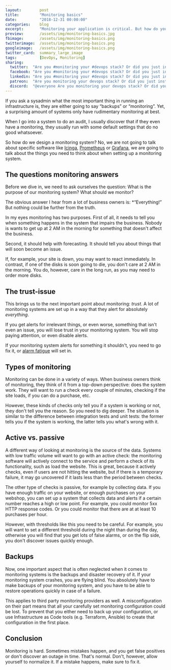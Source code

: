 ```yaml
---
layout:        post
title:         "Monitoring basics"
date:          "2018-12-31 00:00:00"
categories:    blog
excerpt:       "Monitoring your application is critical. But how do you do it? What are the important things you need to watch out for?"
preview:       /assets/img/monitoring-basics.jpg
fbimage:       /assets/img/monitoring-basics.png
twitterimage:  /assets/img/monitoring-basics.png
googleimage:   /assets/img/monitoring-basics.png
twitter_card:  summary_large_image
tags:          [DevOps, Monitoring]
sharing:
  twitter:  "Are you #monitoring your #devops stack? Or did you just install a monitoring system?" 
  facebook: "Are you #monitoring your #devops stack? Or did you just install a monitoring system?"
  linkedin: "Are you #monitoring your #devops stack? Or did you just install a monitoring system?"
  patreon:  "Are you monitoring your devops stack? Or did you just install a monitoring system?"
  discord:  "@everyone Are you monitoring your devops stack? Or did you just install a monitoring system?"
---
```


If you ask a sysadmin what the most important thing in running an infrastructure is, they are either going to say
&ldquo;backups&rdquo; or &ldquo;monitoring&rdquo;. Yet, a surprising amount of systems only have rudimentary monitoring
at best.

When I go into a system to do an audit, I usually discover that if they even have a monitoring, they usually run with
some default settings that do no good whatsoever.

So how do we design a monitoring system? No, we are not going to talk about specific software like
[Icinga](https://icinga.com/), [Prometheus](https://prometheus.io/) or [Grafana](https://grafana.com/), we are going to
talk about the things you need to think about when setting up a monitoring system.

## The questions monitoring answers

Before we dive in, we need to ask ourselves the question: What is the purpose of our monitoring system? What should we
monitor?

The obvious answer I hear from a lot of business owners is: *&ldquo;Everything!&rdquo; But nothing could be further
from the truth.

In my eyes monitoring has two purposes. First of all, it needs to tell you when something happens in the system that
impairs the business. Nobody is wants to get up at 2 AM in the morning for something that doesn't affect the business.

Second, it should help with forecasting. It should tell you about things that will soon become an issue.

If, for example, your site is down, you may want to react immediately. In contrast, if one of the disks is soon going
to die, you don't care at 2 AM in the morning. You do, however, care in the long run, as you may need to order more
disks.

## The trust-issue

This brings us to the next important point about monitoring: *trust*. A lot of monitoring systems are set up in a way
that they alert for absolutely *everything*.

If you get alerts for irrelevant things, or even worse, something that isn't even an issue, you will lose trust in 
your monitoring system. You will stop paying attention, or even disable alerts.

If your monitoring system alerts for something it shouldn't, you need to go fix it, or
[alarm fatigue](https://en.wikipedia.org/wiki/Alarm_fatigue) will set in. 

## Types of monitoring

Monitoring can be done in a variety of ways. When business owners think of monitoring, they think of it from a top-down
perspective: does the system work. They will want to run a check every couple of minutes, checking if the site loads,
if you can do a purchase, etc.

However, these kinds of checks only tell you if a system is working or not, they don't tell you the reason. So you
need to dig deeper. The situation is similar to the difference between integration tests and unit tests: the former
tells you if the system is working, the latter tells you what's wrong with it. 

## Active vs. passive

A different way of looking at monitoring is the source of the data. Systems with low traffic volume will want to go
with an active check: the monitoring software will actively connect to the service and perform a check of its 
functionality, such as load the website. This is great, because it actively checks, even if users are not hitting the
website, but if there is a temporary failure, it may go uncovered if it lasts less than the period between checks.

The other type of checks is passive, for example by collecting data. If you have enough traffic on your website, or
enough purchases on your webshop, you can set up a system that collects data and alerts if a certain number reaches
a high or low point. For example, you could monitor 5xx HTTP response codes. Or you could monitor that there are at
at least 10 purchases per hour.

However, with thresholds like this you need to be careful. For example, you will want to set a different threshold 
during the night than during the day, otherwise you will find that you get lots of false alarms, or on the flip side,
you don't discover issues quickly enough.

## Backups

Now, one important aspect that is often neglected when it comes to monitoring systems is the backups and disaster
recovery of it. If your monitoring system crashes, you are flying blind. You absolutely have to make backups
of your monitoring system, and you have to be able to restore operations quickly in case of a failure. 

This applies to third party monitoring providers as well. A misconfiguration on their part means that all your
carefully set monitoring configuration could be lost. To prevent that you either need to back up your configuration,
or use Infrastructure as Code tools (e.g. Terraform, Ansible) to create that configuration in the first place.

## Conclusion

Monitoring is hard. Sometimes mistakes happen, and you get false positives or don't discover an outage in time. 
That's normal. Don't, however, allow yourself to normalize it. If a mistake happens, make sure to fix it.
